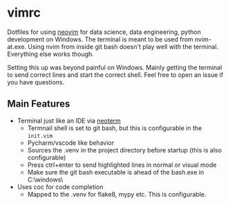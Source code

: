 # vimrc

Dotfiles for using [neovim](https://neovim.io/) for data science, data engineering, python development on Windows. The terminal is meant to be used from nvim-at.exe. Using nvim from inside git bash doesn't play well with the terminal. Everything else works though. 

Setting this up was beyond painful on Windows. Mainly getting the terminal to send correct lines and start the correct shell. Feel free to open an issue if you have questions. 

## Main Features

* Terminal just like an IDE via [neoterm](https://github.com/kassio/neoterm)
  - Termnail shell is set to git bash, but this is configurable in the `init.vim`
  - Pycharm/vscode like behavior
  - Sources the .venv in the project directory before startup (this is also configurable)
  - Press ctrl+enter to send highlighted lines in normal or visual mode
  - Make sure the git bash executable is ahead of the bash.exe in C:\\windows\
* Uses coc for code completion 
  - Mapped to the .venv for flake8, mypy etc. This is configurable.
